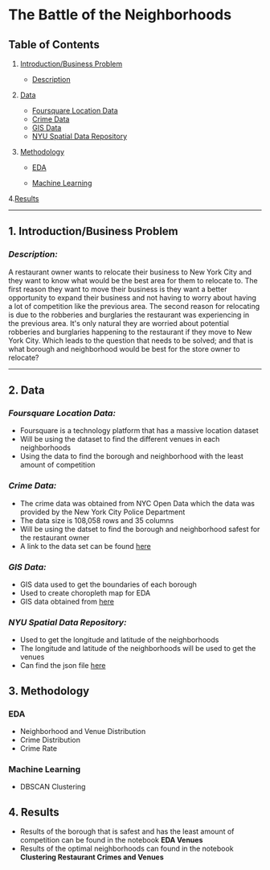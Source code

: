 
# The Battle of the Neighborhoods



## Table of Contents
1. [Introduction/Business Problem](https://github.com/Raylo95/Capstone#1-introductionbusiness-problem)
   * [Description](https://github.com/Raylo95/Capstone#description)
    
2. [Data](https://github.com/Raylo95/Capstone#2-data)
    * [Foursquare Location Data](https://github.com/Raylo95/Capstone#foursquare-location-data)
    * [Crime Data](https://github.com/Raylo95/Capstone#crime-data)
    * [GIS Data](https://github.com/Raylo95/Capstone#gis-data)
    * [NYU Spatial Data Repository](https://github.com/Raylo95/Capstone/blob/master/README.md#nyu-spatial-data-repository)
    
3. [Methodology](https://github.com/Raylo95/Capstone/blob/master/README.md#3-methodology)
    * [EDA](https://github.com/Raylo95/Capstone/blob/master/README.md#eda)
     
    * [Machine Learning](https://github.com/Raylo95/Capstone/blob/master/README.md#machine-learning)
    
4.[Results](https://github.com/Raylo95/Capstone/blob/master/README.md#4-results)



  
     
    


---
<!-- toc -->

## 1. Introduction/Business Problem

  ### _Description:_

A restaurant owner wants to relocate their business to New York City and they want to know what would be the best area for them to relocate to. The first reason they want to move their business is they want a better opportunity to expand their business and not having to worry about having a lot of competition like the previous area. The second reason for relocating is due to the robberies and burglaries the restaurant was experiencing in the previous area. It's only natural they are worried about potential robberies and burglaries happening to the restaurant if they move to New York City. Which leads to the question that needs to be solved; and that is what borough and neighborhood would be best for the store owner to relocate?

---

## 2. Data

   ### _Foursquare Location Data:_
* Foursquare is a technology platform that has a massive location dataset
* Will be using the dataset to find the different venues in each neighborhoods
* Using the data to find the borough and neighborhood with the least amount of competition

 ### _Crime Data:_
 * The crime data was obtained from NYC Open Data which the data was provided by the New York City Police Department
 * The data size is 108,058 rows and 35 columns
 * Will be using the datset to find the borough and neighborhood safest for the restaurant owner
 * A link to the data set can be found [here](https://data.cityofnewyork.us/Public-Safety/NYPD-Complaint-Data-Current-Year-To-Date-/5uac-w243)
 ### _GIS Data:_
 * GIS data used to get the boundaries of each borough 
 * Used to create choropleth map for EDA
 * GIS data obtained from [here](https://data.cityofnewyork.us/City-Government/Borough-Boundaries/tqmj-j8zm) 
 
 ### _NYU Spatial Data Repository:_
 * Used to get the longitude and latitude of the neighborhoods
 * The longitude and latitude of the neighborhoods will be used to get the venues
 * Can find the json file [here](https://geo.nyu.edu/catalog/nyu_2451_34572)

## 3. Methodology

  ### EDA
  * Neighborhood and Venue Distribution
  * Crime Distribution
  * Crime Rate
    

    
  ### Machine Learning
  * DBSCAN Clustering 
    
  

## 4. Results
  * Results of the borough that is safest and has the least amount of competition can be found in the notebook **EDA Venues**
  * Results of the optimal neighborhoods can found in the notebook **Clustering Restaurant Crimes and Venues**

